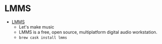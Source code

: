 # LMMS
- [LMMS](https://lmms.io/)
  -  Let's make music
  - LMMS is a free, open source, multiplatform digital audio workstation.
  - `brew cask install lmms`
